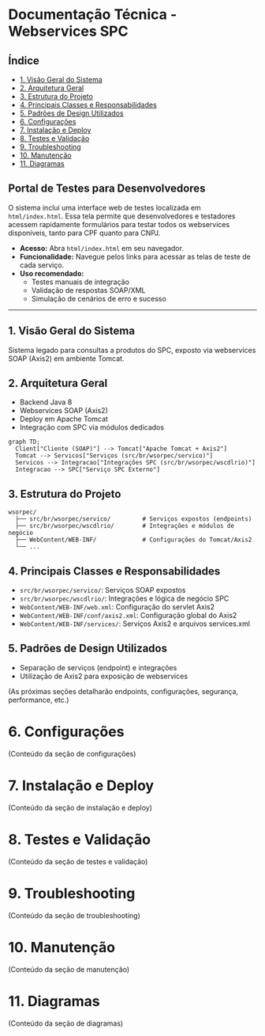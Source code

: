 # Documentação Técnica - Webservices SPC

## Índice
- [1. Visão Geral do Sistema](#1-visão-geral-do-sistema)
- [2. Arquitetura Geral](#2-arquitetura-geral)
- [3. Estrutura do Projeto](#3-estrutura-do-projeto)
- [4. Principais Classes e Responsabilidades](#4-principais-classes-e-responsabilidades)
- [5. Padrões de Design Utilizados](#5-padrões-de-design-utilizados)
- [6. Configurações](#6-configurações)
- [7. Instalação e Deploy](#7-instalação-e-deploy)
- [8. Testes e Validação](#8-testes-e-validação)
- [9. Troubleshooting](#9-troubleshooting)
- [10. Manutenção](#10-manutenção)
- [11. Diagramas](#11-diagramas)

## Portal de Testes para Desenvolvedores

O sistema inclui uma interface web de testes localizada em `html/index.html`.
Essa tela permite que desenvolvedores e testadores acessem rapidamente formulários para testar todos os webservices disponíveis, tanto para CPF quanto para CNPJ.

- **Acesso:** Abra `html/index.html` em seu navegador.
- **Funcionalidade:** Navegue pelos links para acessar as telas de teste de cada serviço.
- **Uso recomendado:**
  - Testes manuais de integração
  - Validação de respostas SOAP/XML
  - Simulação de cenários de erro e sucesso

---

## 1. Visão Geral do Sistema
Sistema legado para consultas a produtos do SPC, exposto via webservices SOAP (Axis2) em ambiente Tomcat.

## 2. Arquitetura Geral
- Backend Java 8
- Webservices SOAP (Axis2)
- Deploy em Apache Tomcat
- Integração com SPC via módulos dedicados

```mermaid
graph TD;
  Client["Cliente (SOAP)"] --> Tomcat["Apache Tomcat + Axis2"]
  Tomcat --> Servicos["Serviços (src/br/wsorpec/servico)"]
  Servicos --> Integracao["Integrações SPC (src/br/wsorpec/wscdlrio)"]
  Integracao --> SPC["Serviço SPC Externo"]
```

## 3. Estrutura do Projeto
```
wsorpec/
  ├── src/br/wsorpec/servico/         # Serviços expostos (endpoints)
  ├── src/br/wsorpec/wscdlrio/        # Integrações e módulos de negócio
  ├── WebContent/WEB-INF/             # Configurações do Tomcat/Axis2
  └── ...
```

## 4. Principais Classes e Responsabilidades
- `src/br/wsorpec/servico/`: Serviços SOAP expostos
- `src/br/wsorpec/wscdlrio/`: Integrações e lógica de negócio SPC
- `WebContent/WEB-INF/web.xml`: Configuração do servlet Axis2
- `WebContent/WEB-INF/conf/axis2.xml`: Configuração global do Axis2
- `WebContent/WEB-INF/services/`: Serviços Axis2 e arquivos services.xml

## 5. Padrões de Design Utilizados
- Separação de serviços (endpoint) e integrações
- Utilização de Axis2 para exposição de webservices

(As próximas seções detalharão endpoints, configurações, segurança, performance, etc.) 

# 6. Configurações
(Conteúdo da seção de configurações)

# 7. Instalação e Deploy
(Conteúdo da seção de instalação e deploy)

# 8. Testes e Validação
(Conteúdo da seção de testes e validação)

# 9. Troubleshooting
(Conteúdo da seção de troubleshooting)

# 10. Manutenção
(Conteúdo da seção de manutenção)

# 11. Diagramas
(Conteúdo da seção de diagramas) 